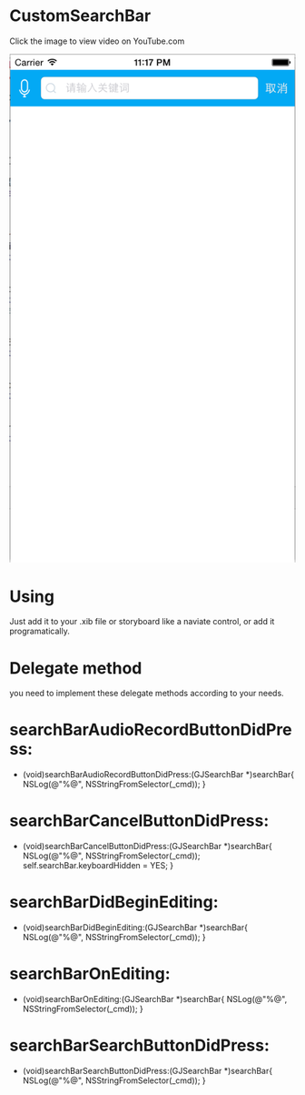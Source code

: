 # CustomSearchBar

Click the image to view video on YouTube.com


[![ScreenShot](https://github.com/xuguojun/CustomSearchBar/blob/master/CustomSearchBar/Screen%20Shot%202015-07-12%20at%2023.17.20.png)](https://youtu.be/hzI4codK68g)

# Using
Just add it to your .xib file or storyboard like a naviate control, or add it programatically.

# Delegate method
you need to implement these delegate methods according to your needs.

# searchBarAudioRecordButtonDidPress:
- (void)searchBarAudioRecordButtonDidPress:(GJSearchBar *)searchBar{
    NSLog(@"%@", NSStringFromSelector(_cmd));
}

# searchBarCancelButtonDidPress:
- (void)searchBarCancelButtonDidPress:(GJSearchBar *)searchBar{
    NSLog(@"%@", NSStringFromSelector(_cmd));
    self.searchBar.keyboardHidden = YES;
}

# searchBarDidBeginEditing:
- (void)searchBarDidBeginEditing:(GJSearchBar *)searchBar{
    NSLog(@"%@", NSStringFromSelector(_cmd));
}

# searchBarOnEditing:
- (void)searchBarOnEditing:(GJSearchBar *)searchBar{
    NSLog(@"%@", NSStringFromSelector(_cmd));
}

# searchBarSearchButtonDidPress:
- (void)searchBarSearchButtonDidPress:(GJSearchBar *)searchBar{
    NSLog(@"%@", NSStringFromSelector(_cmd));
}
